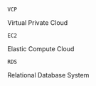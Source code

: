 

```
VCP
```
Virtual Private Cloud

```
EC2
```
Elastic Compute Cloud

```
RDS
```
Relational Database System
